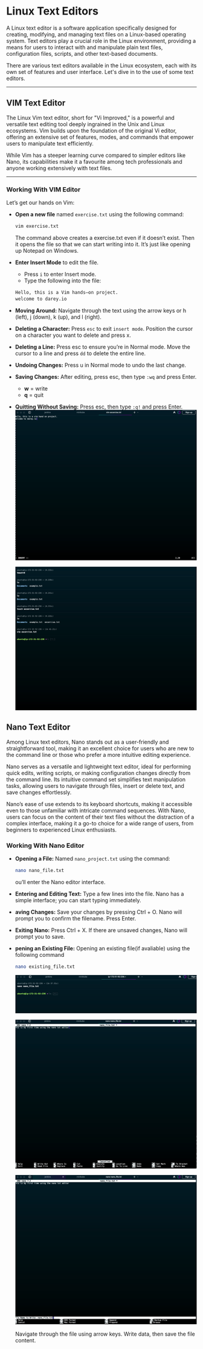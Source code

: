 # Linux Text Editors

A Linux text editor is a software application specifically designed for creating, modifying, and managing text files on a Linux-based operating system. Text editors play a crucial role in the Linux environment, providing a means for users to interact with and manipulate plain text files, configuration files, scripts, and other text-based documents.

There are various text editors available in the Linux ecosystem, each with its own set of features and user interface. Let's dive in to the use of some text editors.

---

## VIM Text Editor

The Linux Vim text editor, short for "Vi Improved," is a powerful and versatile text editing tool deeply ingrained in the Unix and Linux ecosystems. Vim builds upon the foundation of the original Vi editor, offering an extensive set of features, modes, and commands that empower users to manipulate text efficiently. 

While Vim has a steeper learning curve compared to simpler editors like Nano, its capabilities make it a favourite among tech professionals and anyone working extensively with text files.

---

### Working With VIM Editor

Let’s get our hands on Vim:

- **Open a new file** named `exercise.txt` using the following command:

    ```bash
    vim exercise.txt
    ```
    The command above creates a exercise.txt even if it doesn’t exist. Then it opens the file so that we can start writing into it. It’s just like opening up Notepad on Windows.

- **Enter Insert Mode** to edit the file.
	* Press `i` to enter Insert mode.
	* Type the following into the file:

    ```bash
    Hello, this is a Vim hands–on project.
    welcome to darey.io
    ```


- **Moving Around:** Navigate through the text using the arrow keys or h (left), j (down), k (up), and l (right).
- **Deleting a Character:** Press `esc` to exit `insert mode`. Position the cursor on a character you want to delete and press x.
- **Deleting a Line:** Press esc to ensure you’re in Normal mode. Move the cursor to a line and press `dd` to delete the entire line.
- **Undoing Changes:** Press u in Normal mode to undo the last change.
- **Saving Changes:** After editing, press esc, then type `:wq` and press Enter.
	*	**w** = write
	*	**q** = quit
- **Quitting Without Saving:** Press esc, then type `:q!` and press Enter.
    ![Vim](./img/vim%20editor%20opened%20.png)

    ![Vim](./img/saved%20filed%20with%20vim.png)



## Nano Text Editor

Among Linux text editors, Nano stands out as a user-friendly and straightforward tool, making it an excellent choice for users who are new to the command line or those who prefer a more intuitive editing experience.

Nano serves as a versatile and lightweight text editor, ideal for performing quick edits, writing scripts, or making configuration changes directly from the command line. Its intuitive command set simplifies text manipulation tasks, allowing users to navigate through files, insert or delete text, and save changes effortlessly.

Nano’s ease of use extends to its keyboard shortcuts, making it accessible even to those unfamiliar with intricate command sequences. With Nano, users can focus on the content of their text files without the distraction of a complex interface, making it a go-to choice for a wide range of users, from beginners to experienced Linux enthusiasts.


### Working With Nano Editor

- **Opening a File:** Named `nano_project.txt` using the command:
    ```bash
    nano nano_file.txt
    ```    

    ou’ll enter the Nano editor interface.

- **Entering and Editing Text:** Type a few lines into the file. Nano has a simple interface; you can start typing immediately.
- **aving Changes:** Save your changes by pressing Ctrl + O. Nano will prompt you to confirm the filename. Press Enter.
- **Exiting Nano:** Press Ctrl + X. If there are unsaved changes, Nano will prompt you to save.
- **pening an Existing File:** Opening an existing file(if avaliable) using the following command
    ```bash
    nano existing_file.txt
    ```
    ![Nano](./img/opening%20a%20file%20with%20nano1.png)

    ![Nano](./img/opening%20a%20file%20with%20nano.png)

    ![Nano](./img/saving%20nano%20edited%20file.png)




    Navigate through the file using arrow keys. Write data, then save the file content.



